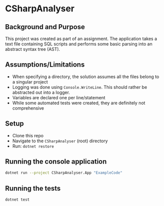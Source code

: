 # CSharpAnalyser

## Background and Purpose

This project was created as part of an assignment. The application takes a text file containing SQL scripts and performs some basic parsing into an abstract syntax tree (AST).

## Assumptions/Limitations
- When specifying a directory, the solution assumes all the files belong to a singular project
- Logging was done using `Console.WriteLine`. This should rather be abstracted out into a logger.
- Variables are declared one per line/statement
- While some automated tests were created, they are definitely not comprehensive

## Setup
- Clone this repo
- Navigate to the `CSharpAnalyser` (root) directory
- Run: `dotnet restore`

## Running the console application
```bash
dotnet run --project CSharpAnalyser.App "ExampleCode"
```

## Running the tests
```bash
dotnet test
```
